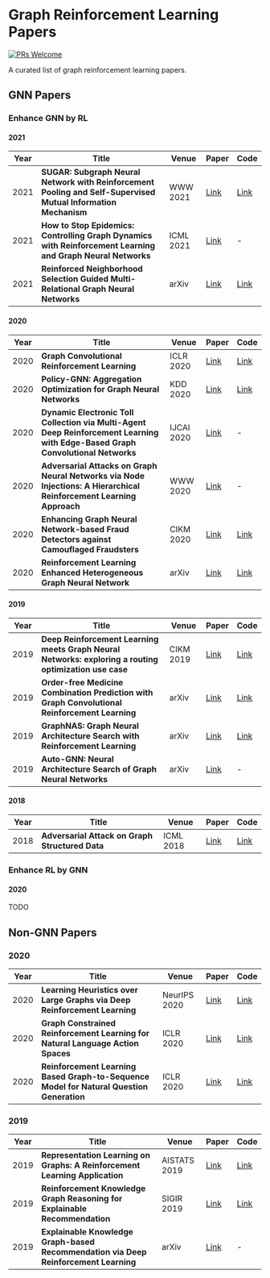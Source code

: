 # Graph Reinforcement Learning Papers
[![PRs Welcome](https://img.shields.io/badge/PRs-welcome-brightgreen.svg?style=flat-square)](http://makeapullrequest.com)

A curated list of graph reinforcement learning papers.

## GNN Papers
### Enhance GNN by RL
#### 2021
| Year   | Title  | Venue |  Paper | Code  |
|-------|--------|--------|--------|-----------|
| 2021 | **SUGAR: Subgraph Neural Network with Reinforcement Pooling and Self-Supervised Mutual Information Mechanism**  | WWW 2021  |  [Link](https://arxiv.org/pdf/2101.08170.pdf)  | [Link](https://github.com/SunQingYun1996/SUGAR) |
| 2021 | **How to Stop Epidemics: Controlling Graph Dynamics with Reinforcement Learning and Graph Neural Networks**  | ICML 2021  |  [Link](https://arxiv.org/pdf/2010.05313.pdf)  | - |
| 2021 | **Reinforced Neighborhood Selection Guided Multi-Relational Graph Neural Networks**  | arXiv  |  [Link](https://arxiv.org/pdf/2104.07886.pdf)  | [Link](https://github.com/safe-graph/RioGNN) |

#### 2020
| Year   | Title  | Venue |  Paper | Code  |
|-------|--------|--------|--------|-----------|
| 2020 | **Graph Convolutional Reinforcement Learning**  | ICLR 2020  |  [Link](https://arxiv.org/pdf/1810.09202.pdf)  | [Link](https://github.com/PKU-AI-Edge/DGN/) |
| 2020 | **Policy-GNN: Aggregation Optimization for Graph Neural Networks**  | KDD 2020  |  [Link](https://arxiv.org/pdf/2006.15097.pdf)  | [Link](https://github.com/lhenry15/Policy-GNN) |
| 2020 | **Dynamic Electronic Toll Collection via Multi-Agent Deep Reinforcement Learning with Edge-Based Graph Convolutional Networks**  | IJCAI 2020  |  [Link](https://www.ijcai.org/Proceedings/2019/0635.pdf)  | - |
| 2020 | **Adversarial Attacks on Graph Neural Networks via Node Injections: A Hierarchical Reinforcement Learning Approach**  | WWW 2020  |  [Link](https://par.nsf.gov/servlets/purl/10146600)  | - |
| 2020 | **Enhancing Graph Neural Network-based Fraud Detectors against Camouflaged Fraudsters**  | CIKM 2020  |  [Link](https://arxiv.org/pdf/2008.08692.pdf)  | [Link](https://github.com/safe-graph/DGFraud) |
| 2020 | **Reinforcement Learning Enhanced Heterogeneous Graph Neural Network**  | arXiv  |  [Link](https://arxiv.org/pdf/2010.13735.pdf)  | [Link](https://github.com/zhiqiangzhongddu/RL-HGNN) |

#### 2019
| Year   | Title  | Venue |  Paper | Code  |
|-------|--------|--------|--------|-----------|
| 2019 | **Deep Reinforcement Learning meets Graph Neural Networks: exploring a routing optimization use case**  | CIKM 2019  |  [Link](https://staff.fnwi.uva.nl/m.derijke/wp-content/papercite-data/pdf/wang-2019-order-free.pdf)  | [Link](https://github.com/WOW5678/CompNet) |
| 2019 | **Order-free Medicine Combination Prediction with Graph Convolutional Reinforcement Learning**  | arXiv  |  [Link](https://arxiv.org/pdf/1910.07421.pdf)  | [Link](https://github.com/knowledgedefinednetworking/DRL-GNN) |
| 2019 | **GraphNAS: Graph Neural Architecture Search with Reinforcement Learning**  | arXiv  |  [Link](https://arxiv.org/pdf/1904.09981.pdf)  | [Link](https://github.com/GraphNAS/GraphNAS) |
| 2019 | **Auto-GNN: Neural Architecture Search of Graph Neural Networks**  | arXiv  |  [Link](https://arxiv.org/pdf/1909.03184.pdf)  | - |

#### 2018
| Year   | Title  | Venue |  Paper | Code  |
|-------|--------|--------|--------|-----------|
| 2018 | **Adversarial Attack on Graph Structured Data**  | ICML 2018  |  [Link](http://proceedings.mlr.press/v80/dai18b/dai18b.pdf)  | [Link](https://github.com/Hanjun-Dai/graph_adversarial_attack) |

### Enhance RL by GNN
#### 2020
TODO


## Non-GNN Papers
### 2020
| Year   | Title  | Venue |  Paper | Code  |
|-------|--------|--------|--------|-----------|
| 2020 | **Learning Heuristics over Large Graphs via Deep Reinforcement Learning**  | NeurIPS 2020  |  [Link](https://arxiv.org/pdf/1903.03332.pdf)  | [Link](https://github.com/idea-iitd/GCOMB) |
| 2020 | **Graph Constrained Reinforcement Learning for Natural Language Action Spaces**  | ICLR 2020  |  [Link](https://arxiv.org/pdf/2001.08837.pdf)  | [Link](https://github.com/rajammanabrolu/KG-A2C) |
| 2020 | **Reinforcement Learning Based Graph-to-Sequence Model for Natural Question Generation**  | ICLR 2020  |  [Link](https://arxiv.org/pdf/1908.04942.pdf)  | [Link](https://github.com/hugochan/RL-based-Graph2Seq-for-NQG) |

### 2019
| Year   | Title  | Venue |  Paper | Code  |
|-------|--------|--------|--------|-----------|
| 2019 | **Representation Learning on Graphs: A Reinforcement Learning Application**  | AISTATS 2019  |  [Link](http://proceedings.mlr.press/v89/madjiheurem19a/madjiheurem19a.pdf)  | [Link](https://github.com/LASP-UCL/Graph-RL) |
| 2019 | **Reinforcement Knowledge Graph Reasoning for Explainable Recommendation**  | SIGIR 2019  |  [Link](https://arxiv.org/pdf/1906.05237.pdf)  | [Link](https://github.com/orcax/PGPR) |
| 2019 | **Explainable Knowledge Graph-based Recommendation via Deep Reinforcement Learning**  | arXiv  |  [Link](https://arxiv.org/pdf/1906.09506.pdf)  | - |
